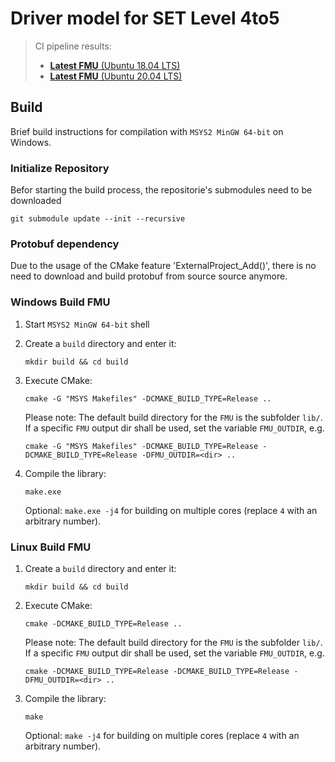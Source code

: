 # Driver model for SET Level 4to5
> CI pipeline results:  
> * [**Latest FMU** (Ubuntu 18.04 LTS)](https://gitlab.sl4to5.de/deliverables/model/traffic-agents/ika-driver/-/jobs/artifacts/master/raw/lib/ikaDriverAgent.fmu?job=buildFMU1804) 
> * [**Latest FMU** (Ubuntu 20.04 LTS)](https://gitlab.sl4to5.de/deliverables/model/traffic-agents/ika-driver/-/jobs/artifacts/master/raw/lib/ikaDriverAgent.fmu?job=buildFMU2004) 

## Build
Brief build instructions for compilation with `MSYS2 MinGW 64-bit` on Windows.  
### Initialize Repository
Befor starting the build process, the repositorie's submodules need to be downloaded
```
git submodule update --init --recursive
```

### Protobuf dependency
Due to the usage of the CMake feature 'ExternalProject_Add()', there is no need to download and build protobuf from source source anymore. 
  
### Windows Build FMU
1. Start `MSYS2 MinGW 64-bit` shell
1. Create a `build` directory and enter it:
    ```
    mkdir build && cd build
    ```  

2. Execute CMake:
    ```
    cmake -G "MSYS Makefiles" -DCMAKE_BUILD_TYPE=Release ..
    ```  

    Please note: The default build directory for the `FMU` is the subfolder `lib/`. If a specific `FMU` output dir shall be used, set the variable `FMU_OUTDIR`, e.g.
    ```
    cmake -G "MSYS Makefiles" -DCMAKE_BUILD_TYPE=Release -DCMAKE_BUILD_TYPE=Release -DFMU_OUTDIR=<dir> ..
    ```  

3. Compile the library:
    ```
    make.exe
    ```
    Optional: `make.exe -j4` for building on multiple cores (replace `4` with an arbitrary number).

### Linux Build FMU
1. Create a `build` directory and enter it:
    ```
    mkdir build && cd build
    ```  

2. Execute CMake:
    ```
    cmake -DCMAKE_BUILD_TYPE=Release ..
    ```  

    Please note: The default build directory for the `FMU` is the subfolder `lib/`. If a specific `FMU` output dir shall be used, set the variable `FMU_OUTDIR`, e.g.
    ```
    cmake -DCMAKE_BUILD_TYPE=Release -DCMAKE_BUILD_TYPE=Release -DFMU_OUTDIR=<dir> ..
    ```  

3. Compile the library:
    ```
    make
    ```
    Optional: `make -j4` for building on multiple cores (replace `4` with an arbitrary number).

